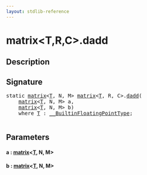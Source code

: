 ```yaml
---
layout: stdlib-reference
---
```


# matrix\<T,R,C\>\.dadd

## Description





## Signature 

<pre>
<span class='code_keyword'>static</span> <a href="/stdlib-reference/types/matrix/index" class="code_type">matrix</a>&lt;<a href="/stdlib-reference/types/matrix/T" class="code_type">T</a>, N, M&gt; <a href="/stdlib-reference/types/matrix/index" class="code_type">matrix</a>&lt;<a href="/stdlib-reference/types/matrix/T" class="code_type">T</a>, R, C&gt;.<a href="/stdlib-reference/types/matrix/dadd">dadd</a>(
    <a href="/stdlib-reference/types/matrix/index" class="code_type">matrix</a>&lt;<a href="/stdlib-reference/types/matrix/T" class="code_type">T</a>, N, M&gt; <span class='code_param'>a</span>,
    <a href="/stdlib-reference/types/matrix/index" class="code_type">matrix</a>&lt;<a href="/stdlib-reference/types/matrix/T" class="code_type">T</a>, N, M&gt; <span class='code_param'>b</span>)
    <span class='code_keyword'>where</span> <a href="/stdlib-reference/types/matrix/T" class="code_type">T</a> : <a href="/stdlib-reference/interfaces/BuiltinFloatingPointType/index" class="code_type">__BuiltinFloatingPointType</a>;

</pre>

## Parameters

#### a  : [matrix](/stdlib-reference/types/matrix/index)\<[T](/stdlib-reference/types/matrix/T), N, M\>
#### b  : [matrix](/stdlib-reference/types/matrix/index)\<[T](/stdlib-reference/types/matrix/T), N, M\>

